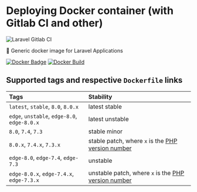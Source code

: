 # Deploying Docker container (with Gitlab CI and other)

<img src="https://preview.dragon-code.pro/andrey-helldar/deploy-container.svg?brand=gitlab" alt="Laravel Gitlab CI"/>

🐳 Generic docker image for Laravel Applications

[![Docker Badge](https://img.shields.io/docker/pulls/helldar/laravel-gitlab-ci)](https://hub.docker.com/r/helldar/laravel-gitlab-ci/)
[![Docker Build](https://github.com/andrey-helldar/laravel-gitlab-ci/actions/workflows/build.yml/badge.svg)](https://github.com/andrey-helldar/laravel-gitlab-ci/actions/workflows/build.yml)

## Supported tags and respective `Dockerfile` links

| Tags | Stability |
|:---|:---|
| `latest`, `stable`, `8.0`, `8.0.x` | latest stable |
| `edge`, `unstable`, `edge-8.0`, `edge-8.0.x` | latest unstable |
| `8.0`, `7.4`, `7.3` | stable minor |
| `8.0.x`, `7.4.x`, `7.3.x` | stable patch, where `x` is the [PHP version number](https://www.php.net/downloads) |
| `edge-8.0`, `edge-7.4`, `edge-7.3` | unstable |
| `edge-8.0.x`, `edge-7.4.x`, `edge-7.3.x` | unstable patch, where `x` is the [PHP version number](https://www.php.net/downloads) |
